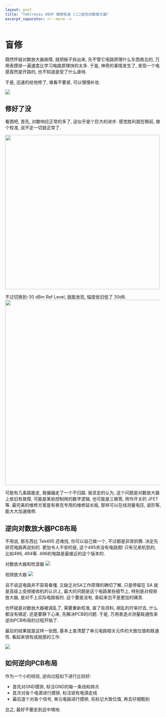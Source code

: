 ```yaml
---
layout: post
title: "Tektronix 495P 维修校准 (二)逆向对数放大器"
excerpt_separator: <!--more-->
---
```


# 盲修

既然怀疑对数放大器故障, 就把板子拆出来, 先不管它电路原理什么东西南北的, 万用表摸排一遍速度比学习电路原理快的太多. 于是, 神奇的事情发生了, 发现一个电感竟然是开路的, 也不知道是受了什么虐待.

于是, 迅速的给他修了, 难看不要紧, 可以慢慢补妆.

<img src="{{site.baseurl}}/images/tek495-fix-21.jpg" class="center" >


<!--more-->

## 修好了没

看图吧, 首先, 对数响应正常的多了, 这似乎是个巨大的进步. 感觉胜利就在眼前, 做个校准, 说不定一切就正常了.

<img src="{{site.baseurl}}/images/tek495-fix-22.jpg" width='500' class="center" >


不过切换到-30 dBm Ref Level, 就能发现, 幅度依旧低了 30dB.
<img src="{{site.baseurl}}/images/tek495-fix-25.jpg" width='600' class="center" >


可能有几条路能走, 我偏偏走了一个不归路. 我坚定的认为, 这个问题是对数放大器上依旧有故障, 可能是某些控制用的数字逻辑, 也可能是三极管, 用作开关的 JFET 等. 最完美的维修方案是有泰克专用的维修延长板, 那样可以在线测量电压, 波形等, 能大大加速维修. 

## 逆向对数放大器PCB布局

不用说, 那东西比 Tek495 还难找, 你可以自己做一个, 不过都是非常折腾. 决定先研究电路再说别的. 更加令人不安的是, 这个495并没有电路图! 只有兄弟机型的, 比如496, 494等. 496的电路是最接近的这个版本的.

对数放大器和检波器
<img src="{{site.baseurl}}/images/tek495-fix-27.png" class="center" >

视频放大器
<img src="{{site.baseurl}}/images/tek495-fix-26.png" class="center" >

且不说这电路并不容易看懂, 又缺乏对SA工作原理的确切了解, 只是停留在 SA 就是高级上变频接收机的认识上, 最大的问题是这个电路某些细节上, 特别是对视频放大器, 是对不上实际电路板的. 这个要是没有, 查起来岂不是更加的痛苦. 

也怀疑是对数放大器被调乱了, 需要重新校准, 查了些资料, 胡乱的拧来拧去, 什么都没有搞定. 还是要静下心来, 先解决PCB的问题. 于是, 万用表逐点测量联通性来逆向PCB布局的过程开始了.

最后的结果就是这样一张图, 基本上查清楚了单元电路相关元件的大致位值和联通性. 看起来很有成就感的工作.

<img src="{{site.baseurl}}/images/tek495-fix-24.png" class="center" >


## 如何逆向PCB布局

作为一个小的经验, 逆向过程如下进行比较好:

* 首先对GND摸排, 标注GND的每一条线和焊点
* 其次对各个电源进行摸排, 标注锁有电源走线
* 最后逐个对各个信号, 单元电路进行摸排, 先标记大致位值, 再去仔细甄别

总之, 最好不要走到这中境地.


